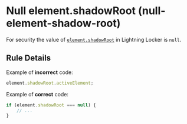 # Null element.shadowRoot (null-element-shadow-root)

For security the value of [`element.shadowRoot`](https://developer.mozilla.org/en-US/docs/Web/API/ShadowRoot)
in Lightning Locker is `null`.

## Rule Details

Example of **incorrect** code:

<!-- eslint-disable-next-line no-undef, no-unused-expressions -->
```js
element.shadowRoot.activeElement;
```

Example of **correct** code:

<!-- eslint-disable-next-line no-undef -->
```js
if (element.shadowRoot === null) {
    // ...
}
```
